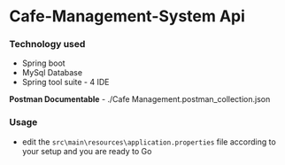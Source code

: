 # Cafe-Management-System Api

### Technology used 
   - Spring boot
   - MySql Database
   - Spring tool suite - 4 IDE

 **Postman Documentable** - ./Cafe Management.postman_collection.json

 ### Usage

 - edit the `src\main\resources\application.properties` file according to your setup and you are ready to Go